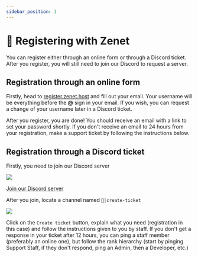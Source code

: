 ```yaml
---
sidebar_position: 1
---
```


# 🔐 Registering with Zenet
You can register either through an online form or through a Discord ticket. After you register, you will still need to join our Discord to request a server.

## Registration through an online form
Firstly, head to [register.zenet.host](https://register.zenet.host "Register") and fill out your email.
Your username will be everything before the **@** sign in your email. If you wish, you can request a change of your username later in a Discord ticket. 

After you register, you are done! You should receive an email with a link to set your password shortly. If you don't receive an email to 24 hours from your registration, make a support ticket by following the instructions below.
## Registration through a Discord ticket
Firstly, you need to join our Discord server

![](https://img.shields.io/discord/561956066900836375?label=Zenet%20Discord&style=for-the-badge)

[Join our Discord server](https://zenet.host/discord "Discord")

After you join, locate a channel named ``🎫│create-ticket``

![](https://cdn.discordapp.com/attachments/810981657896681502/911343614238523412/Discord_kFFBGs4TJz.png)

Click on the ``Create ticket`` button, explain what you need (registration in this case) and follow the instructions given to you by staff. If you don't get a response in your ticket after 12 hours, you can ping a staff member (preferably an online one), but follow the rank hierarchy (start by pinging Support Staff, if they don't respond, ping an Admin, then  a Developer, etc.)
